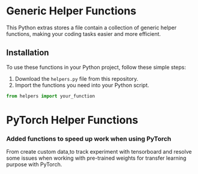 # Generic Helper Functions

This Python extras stores a file contain a collection of generic helper functions, making your coding tasks easier and more efficient.

## Installation

To use these functions in your Python project, follow these simple steps:

1. Download the `helpers.py` file from this repository.
2. Import the functions you need into your Python script.

```python
from helpers import your_function
```

# PyTorch Helper Functions

### Added functions to speed up work when using PyTorch

From create custom data,to track experiment with tensorboard and resolve some issues when working with pre-trained weights for transfer learning purpose with PyTorch.
